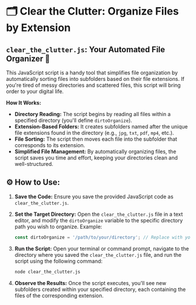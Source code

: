 # 🗂️ Clear the Clutter: Organize Files by Extension

## `clear_the_clutter.js`: Your Automated File Organizer 🚀

This JavaScript script is a handy tool that simplifies file organization by automatically sorting files into subfolders based on their file extensions. If you're tired of messy directories and scattered files, this script will bring order to your digital life.

**How It Works:**

*   **Directory Reading:** The script begins by reading all files within a specified directory (you'll define `dirtoOrganize`).
*   **Extension-Based Folders:** It creates subfolders named after the unique file extensions found in the directory (e.g., `jpg`, `txt`, `pdf`, `mp4`, etc.).
*   **File Sorting:** The script then moves each file into the subfolder that corresponds to its extension.
*   **Simplified File Management:** By automatically organizing files, the script saves you time and effort, keeping your directories clean and well-structured.

## ⚙️ How to Use:

1.  **Save the Code:** Ensure you save the provided JavaScript code as `clear_the_clutter.js`.
2.  **Set the Target Directory:** Open the `clear_the_clutter.js` file in a text editor, and modify the `dirtoOrganize` variable to the specific directory path you wish to organize. Example:

    ```javascript
    const dirtoOrganize = '/path/to/your/directory'; // Replace with your directory
    ```

3.  **Run the Script:** Open your terminal or command prompt, navigate to the directory where you saved the `clear_the_clutter.js` file, and run the script using the following command:

    ```bash
    node clear_the_clutter.js
    ```

4.  **Observe the Results:** Once the script executes, you'll see new subfolders created within your specified directory, each containing the files of the corresponding extension.

